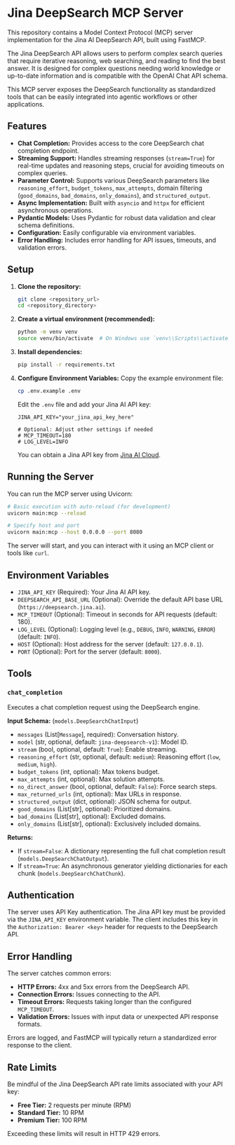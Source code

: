 # Jina DeepSearch MCP Server

This repository contains a Model Context Protocol (MCP) server implementation for the Jina AI DeepSearch API, built using FastMCP.

The Jina DeepSearch API allows users to perform complex search queries that require iterative reasoning, web searching, and reading to find the best answer. It is designed for complex questions needing world knowledge or up-to-date information and is compatible with the OpenAI Chat API schema.

This MCP server exposes the DeepSearch functionality as standardized tools that can be easily integrated into agentic workflows or other applications.

## Features

*   **Chat Completion:** Provides access to the core DeepSearch chat completion endpoint.
*   **Streaming Support:** Handles streaming responses (`stream=True`) for real-time updates and reasoning steps, crucial for avoiding timeouts on complex queries.
*   **Parameter Control:** Supports various DeepSearch parameters like `reasoning_effort`, `budget_tokens`, `max_attempts`, domain filtering (`good_domains`, `bad_domains`, `only_domains`), and `structured_output`.
*   **Async Implementation:** Built with `asyncio` and `httpx` for efficient asynchronous operations.
*   **Pydantic Models:** Uses Pydantic for robust data validation and clear schema definitions.
*   **Configuration:** Easily configurable via environment variables.
*   **Error Handling:** Includes error handling for API issues, timeouts, and validation errors.

## Setup

1.  **Clone the repository:**
    ```bash
    git clone <repository_url>
    cd <repository_directory>
    ```

2.  **Create a virtual environment (recommended):**
    ```bash
    python -m venv venv
    source venv/bin/activate  # On Windows use `venv\\Scripts\\activate`
    ```

3.  **Install dependencies:**
    ```bash
    pip install -r requirements.txt
    ```

4.  **Configure Environment Variables:**
    Copy the example environment file:
    ```bash
    cp .env.example .env
    ```
    Edit the `.env` file and add your Jina AI API key:
    ```env
    JINA_API_KEY="your_jina_api_key_here"

    # Optional: Adjust other settings if needed
    # MCP_TIMEOUT=180
    # LOG_LEVEL=INFO
    ```
    You can obtain a Jina API key from [Jina AI Cloud](https://jina.ai/cloud/).

## Running the Server

You can run the MCP server using Uvicorn:

```bash
# Basic execution with auto-reload (for development)
uvicorn main:mcp --reload

# Specify host and port
uvicorn main:mcp --host 0.0.0.0 --port 8080
```

The server will start, and you can interact with it using an MCP client or tools like `curl`.

## Environment Variables

*   `JINA_API_KEY` (Required): Your Jina AI API key.
*   `DEEPSEARCH_API_BASE_URL` (Optional): Override the default API base URL (`https://deepsearch.jina.ai`).
*   `MCP_TIMEOUT` (Optional): Timeout in seconds for API requests (default: 180).
*   `LOG_LEVEL` (Optional): Logging level (e.g., `DEBUG`, `INFO`, `WARNING`, `ERROR`) (default: `INFO`).
*   `HOST` (Optional): Host address for the server (default: `127.0.0.1`).
*   `PORT` (Optional): Port for the server (default: `8000`).

## Tools

### `chat_completion`

Executes a chat completion request using the DeepSearch engine.

**Input Schema:** (`models.DeepSearchChatInput`)

*   `messages` (List[`Message`], required): Conversation history.
*   `model` (str, optional, default: `jina-deepsearch-v1`): Model ID.
*   `stream` (bool, optional, default: `True`): Enable streaming.
*   `reasoning_effort` (str, optional, default: `medium`): Reasoning effort (`low`, `medium`, `high`).
*   `budget_tokens` (int, optional): Max tokens budget.
*   `max_attempts` (int, optional): Max solution attempts.
*   `no_direct_answer` (bool, optional, default: `False`): Force search steps.
*   `max_returned_urls` (int, optional): Max URLs in response.
*   `structured_output` (dict, optional): JSON schema for output.
*   `good_domains` (List[str], optional): Prioritized domains.
*   `bad_domains` (List[str], optional): Excluded domains.
*   `only_domains` (List[str], optional): Exclusively included domains.

**Returns:**

*   If `stream=False`: A dictionary representing the full chat completion result (`models.DeepSearchChatOutput`).
*   If `stream=True`: An asynchronous generator yielding dictionaries for each chunk (`models.DeepSearchChatChunk`).

## Authentication

The server uses API Key authentication. The Jina API key must be provided via the `JINA_API_KEY` environment variable. The client includes this key in the `Authorization: Bearer <key>` header for requests to the DeepSearch API.

## Error Handling

The server catches common errors:

*   **HTTP Errors:** 4xx and 5xx errors from the DeepSearch API.
*   **Connection Errors:** Issues connecting to the API.
*   **Timeout Errors:** Requests taking longer than the configured `MCP_TIMEOUT`.
*   **Validation Errors:** Issues with input data or unexpected API response formats.

Errors are logged, and FastMCP will typically return a standardized error response to the client.

## Rate Limits

Be mindful of the Jina DeepSearch API rate limits associated with your API key:

*   **Free Tier:** 2 requests per minute (RPM)
*   **Standard Tier:** 10 RPM
*   **Premium Tier:** 100 RPM

Exceeding these limits will result in HTTP 429 errors.
